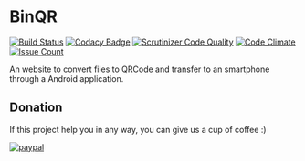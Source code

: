 # BinQR
[![Build Status](https://travis-ci.org/cgimenes/binqr-server.svg?branch=master)](https://travis-ci.org/cgimenes/binqr-server)
[![Codacy Badge](https://api.codacy.com/project/badge/Grade/1aeb9d7449dd4e0aaef0a00d6c314753)](https://www.codacy.com/app/cgimenes/binqr-server?utm_source=github.com&utm_medium=referral&utm_content=cgimenes/binqr-server&utm_campaign=badger)
[![Scrutinizer Code Quality](https://scrutinizer-ci.com/g/cgimenes/binqr-server/badges/quality-score.png?b=master)](https://scrutinizer-ci.com/g/cgimenes/binqr-server/?branch=master)
[![Code Climate](https://codeclimate.com/github/cgimenes/binqr-server/badges/gpa.svg)](https://codeclimate.com/github/cgimenes/binqr-server)
[![Issue Count](https://codeclimate.com/github/cgimenes/binqr-server/badges/issue_count.svg)](https://codeclimate.com/github/cgimenes/binqr-server)

An website to convert files to QRCode and transfer to an smartphone through a Android application.

## Donation
If this project help you in any way, you can give us a cup of coffee :)

[![paypal](https://www.paypalobjects.com/en_US/i/btn/btn_donateCC_LG.gif)](https://www.paypal.com/cgi-bin/webscr?cmd=_donations&business=53B73CCD2WT8S&lc=US&item_name=BinQR&currency_code=BRL&bn=PP%2dDonationsBF%3abtn_donate_LG%2egif%3aNonHosted)
